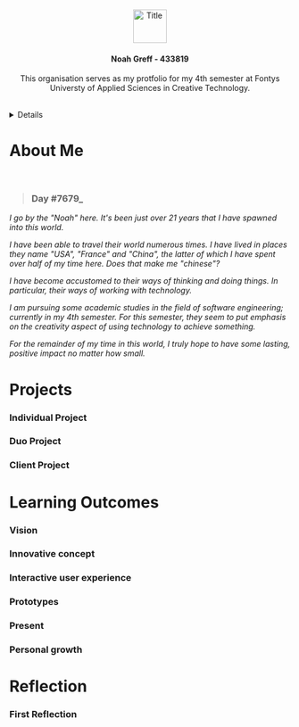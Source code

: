 <br />

<p align="center"> 
  <a href="https://rently-io.herokuapp.com/">
    <img src="https://i.imgur.com/cGIueqo.png" alt="Title" width="auto" height="60">
  <a/>
</p>

<h4 align="center">Noah Greff - 433819</h4>
<p align="center">This organisation serves as my protfolio for my 4th semester at Fontys Universty of Applied Sciences in Creative Technology.</p>

<br/>

<details>
  <summary>Table of content</summary>
  
  <h3>About Me</h3>
  <ul><li><a href="#day-7679_">Day #7679_</a></li></ul>

  <h3>Projects</h3>
  <ul><li><a href="#individual-project">Individual Project</a></li></ul>
  <ul><li><a href="#duo-project">Duo Project</a></li></ul>
  <ul><li><a href="#client-project">Client Project</a></li></ul>

  <h3>Learning Outcomes</h3>
  <ul><li><a href="#vision">Vision</a></li></ul>
  <ul><li><a href="#innovative-concept">Innovative concept</a></li></ul>
  <ul><li><a href="#interactive-user-experience">Interactive user experience</a></li></ul>
  <ul><li><a href="#prototypes">Prototypes</a></li></ul>
  <ul><li><a href="#present">Present</a></li></ul>
  <ul><li><a href="#personal-growth">Personal growth</a></li></ul>

  <h3>Reflections</h3>
  <ul><li><a href="#first-reflection">First Reflection</a></li></ul>

</details>

# About Me

<br />

> ### Day #7679_

_I go by the "Noah" here. It's been just over 21 years that I have spawned into this world._

_I have been able to travel their world numerous times. I have lived in places they name "USA", "France" and "China", the latter of which I have spent over half of my time here. Does that make me "chinese"?_

_I have become accustomed to their ways of thinking and doing things. In particular, their ways of working with technology._

_I am pursuing some academic studies in the field of software engineering; currently in my 4th semester. For this semester, they seem to put emphasis on the creativity aspect of using technology to achieve something._

_For the remainder of my time in this world, I truly hope to have some lasting, positive impact no matter how small._

# Projects

### Individual Project

### Duo Project

### Client Project

# Learning Outcomes

### Vision

### Innovative concept

### Interactive user experience

### Prototypes

### Present

### Personal growth

# Reflection

### First Reflection
